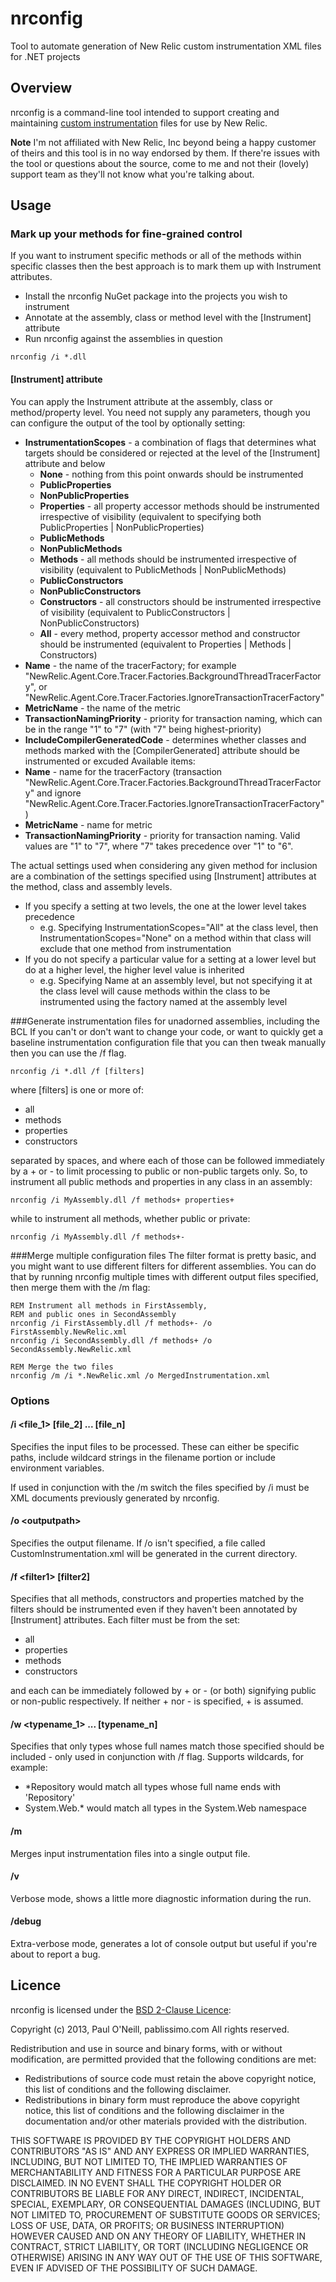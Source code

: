 nrconfig
========

Tool to automate generation of New Relic custom instrumentation XML files for .NET projects

## Overview
nrconfig is a command-line tool intended to support creating and maintaining [custom instrumentation](https://newrelic.com/docs/dotnet/CustomInstrumentation.html) files for use by New Relic.

**Note** I'm not affiliated with New Relic, Inc beyond being a happy customer of theirs and this tool is in no way endorsed by them. If there're issues with the tool or questions about the source, come to me and not their (lovely) support team as they'll not know what you're talking about.

## Usage

### Mark up your methods for fine-grained control
If you want to instrument specific methods or all of the methods within specific classes then the best approach is to mark them up with Instrument attributes.

* Install the nrconfig NuGet package into the projects you wish to instrument
* Annotate at the assembly, class or method level with the [Instrument] attribute
* Run nrconfig against the assemblies in question

```
nrconfig /i *.dll
```

#### [Instrument] attribute
You can apply the Instrument attribute at the assembly, class or method/property level. You need not supply any parameters, though you can configure the output of the tool by optionally setting:

* **InstrumentationScopes** - a combination of flags that determines what targets should be considered or rejected at the level of the [Instrument] attribute and below
    - **None** - nothing from this point onwards should be instrumented
    - **PublicProperties**
    - **NonPublicProperties**
    - **Properties** - all property accessor methods should be instrumented irrespective of visibility (equivalent to specifying both PublicProperties | NonPublicProperties)
    - **PublicMethods**
    - **NonPublicMethods**
    - **Methods** - all methods should be instrumented irrespective of visibility (equivalent to PublicMethods | NonPublicMethods)
    - **PublicConstructors**
    - **NonPublicConstructors**
    - **Constructors** - all constructors should be instrumented irrespective of visibility (equivalent to PublicConstructors | NonPublicConstructors)
    - **All** - every method, property accessor method and constructor should be instrumented (equivalent to Properties | Methods | Constructors)
* **Name** - the name of the tracerFactory; for example "NewRelic.Agent.Core.Tracer.Factories.BackgroundThreadTracerFactory", or "NewRelic.Agent.Core.Tracer.Factories.IgnoreTransactionTracerFactory"
* **MetricName** - the name of the metric
* **TransactionNamingPriority** - priority for transaction naming, which can be in the range "1" to "7" (with "7" being highest-priority)
* **IncludeCompilerGeneratedCode** - determines whether classes and methods marked with the [CompilerGenerated] attribute should be instrumented or excuded
Available items:
* **Name** - name for the tracerFactory (transaction "NewRelic.Agent.Core.Tracer.Factories.BackgroundThreadTracerFactory" and ignore "NewRelic.Agent.Core.Tracer.Factories.IgnoreTransactionTracerFactory")
* **MetricName** - name for metric
* **TransactionNamingPriority** - priority for transaction naming. Valid values are "1" to "7", where "7" takes precedence over "1" to "6".

The actual settings used when considering any given method for inclusion are a combination of the settings specified using [Instrument] attributes at the method, class and assembly levels.

* If you specify a setting at two levels, the one at the lower level takes precedence
    - e.g. Specifying InstrumentationScopes="All" at the class level, then InstrumentationScopes="None" on a method within that class will exclude that one method from instrumentation
* If you do not specify a particular value for a setting at a lower level but do at a higher level, the higher level value is inherited
    - e.g. Specifying Name at an assembly level, but not specifying it at the class level will cause methods within the class to be instrumented using the factory named at the assembly level

###Generate instrumentation files for unadorned assemblies, including the BCL
If you can't or don't want to change your code, or want to quickly get a baseline instrumentation configuration file that you can then tweak manually then you can use the /f flag.

```
nrconfig /i *.dll /f [filters]
```

where [filters] is one or more of:

* all
* methods
* properties
* constructors

separated by spaces, and where each of those can be followed immediately by a + or - to limit processing to public or non-public targets only. So, to instrument all public methods and properties in any class in an assembly:

````
nrconfig /i MyAssembly.dll /f methods+ properties+
````

while to instrument all methods, whether public or private:

````
nrconfig /i MyAssembly.dll /f methods+-
````

###Merge multiple configuration files
The filter format is pretty basic, and you might want to use different filters for different assemblies. You can do that by running nrconfig multiple times with different output files specified, then merge them with the /m flag:

````
REM Instrument all methods in FirstAssembly, 
REM and public ones in SecondAssembly
nrconfig /i FirstAssembly.dll /f methods+- /o FirstAssembly.NewRelic.xml
nrconfig /i SecondAssembly.dll /f methods+ /o SecondAssembly.NewRelic.xml

REM Merge the two files
nrconfig /m /i *.NewRelic.xml /o MergedInstrumentation.xml
````

### Options

#### /i &lt;file_1&gt; [file_2] ... [file_n]
Specifies the input files to be processed. These can either be specific paths, include wildcard strings in the filename portion or include environment variables.

If used in conjunction with the /m switch the files specified by /i must be XML documents previously generated by nrconfig.

#### /o &lt;outputpath&gt;
Specifies the output filename. If /o isn't specified, a file called CustomInstrumentation.xml will be generated in the current directory.

#### /f &lt;filter1&gt; [filter2]
Specifies that all methods, constructors and properties matched by the filters should be instrumented even if they haven't been annotated by [Instrument] attributes. Each filter must be from the set:

* all
* properties
* methods
* constructors

and each can be immediately followed by + or - (or both) signifying public or non-public respectively. If neither + nor - is specified, + is assumed.

#### /w &lt;typename_1&gt; ... [typename_n]
Specifies that only types whose full names match those specified should be included - only used in conjunction with /f flag. Supports wildcards, for example:

* *Repository would match all types whose full name ends with 'Repository'
* System.Web.* would match all types in the System.Web namespace

#### /m
Merges input instrumentation files into a single output file.

#### /v
Verbose mode, shows a little more diagnostic information during the run.

#### /debug 
Extra-verbose mode, generates a lot of console output but useful if you're about to report a bug.

## Licence
nrconfig is licensed under the [BSD 2-Clause Licence](http://opensource.org/licenses/BSD-2-Clause):

Copyright (c) 2013, Paul O'Neill, pablissimo.com
All rights reserved.

Redistribution and use in source and binary forms, with or without modification, are permitted provided that the following conditions are met:

* Redistributions of source code must retain the above copyright notice, this list of conditions and the following disclaimer.
* Redistributions in binary form must reproduce the above copyright notice, this list of conditions and the following disclaimer in the documentation and/or other materials provided with the distribution.

THIS SOFTWARE IS PROVIDED BY THE COPYRIGHT HOLDERS AND CONTRIBUTORS "AS IS" AND ANY EXPRESS OR IMPLIED WARRANTIES, INCLUDING, BUT NOT LIMITED TO, THE IMPLIED WARRANTIES OF MERCHANTABILITY AND FITNESS FOR A PARTICULAR PURPOSE ARE DISCLAIMED. IN NO EVENT SHALL THE COPYRIGHT HOLDER OR CONTRIBUTORS BE LIABLE FOR ANY DIRECT, INDIRECT, INCIDENTAL, SPECIAL, EXEMPLARY, OR CONSEQUENTIAL DAMAGES (INCLUDING, BUT NOT LIMITED TO, PROCUREMENT OF SUBSTITUTE GOODS OR SERVICES; LOSS OF USE, DATA, OR PROFITS; OR BUSINESS INTERRUPTION) HOWEVER CAUSED AND ON ANY THEORY OF LIABILITY, WHETHER IN CONTRACT, STRICT LIABILITY, OR TORT (INCLUDING NEGLIGENCE OR OTHERWISE) ARISING IN ANY WAY OUT OF THE USE OF THIS SOFTWARE, EVEN IF ADVISED OF THE POSSIBILITY OF SUCH DAMAGE.
